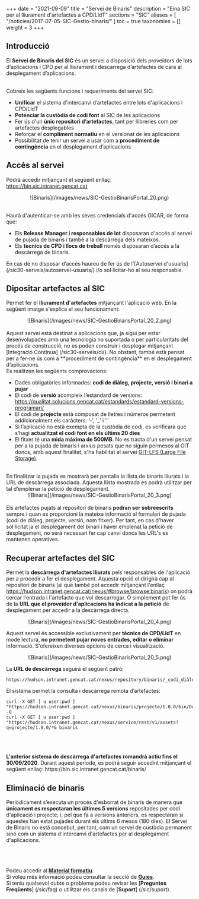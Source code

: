 +++
date = "2021-09-09"
title = "Servei de Binaris"
description = "Eina SIC per al lliurament d'artefactes a CPD/LldT"
sections = "SIC"
aliases = [
  "/noticies/2017-07-05-SIC-Gestio-binaris/"
]
toc = true
taxonomies = []
weight = 3
+++

## Introducció

El **Servei de Binaris del SIC** és un servei a disposició dels proveïdors de lots d’aplicacions i CPD per al lliurament i descarrega d’artefactes de cara al desplegament d’aplicacions.

<br/>
Cobreix les següents funcions i requeriments del servei SIC:

* **Unificar** el sistema d'intercanvi d’artefactes entre lots d'aplicacions i CPD/LldT
* **Potenciar la custòdia de codi font** al SIC de les aplicacions
* Fer ús d'un **únic repositori d’artefactes**, tant per llibreries com per artefactes desplegables
* Reforçar el **compliment normatiu** en el versionat de les aplicacions
* Possibilitat de tenir un servei a usar com a **procediment de contingència** en el desplegament d’aplicacions

## Accés al servei

Podrà accedir mitjançant el següent enllaç: https://bin.sic.intranet.gencat.cat <br/>

<CENTER>![Binaris](/images/news/SIC-GestioBinarisPortal_20.png)</center>
<br/>

Haurà d'autenticar-se amb les seves credencials d'accés GICAR, de forma que:

* Els **Release Manager i responsables de lot** disposaran d'accés al servei de pujada de binaris i també a la descàrrega dels mateixos.
* Els **tècnics de CPD i llocs de treball** només disposaran d’accés a la descàrrega de binaris.

En cas de no disposar d’accés haureu de fer ús de l'[Autoservei d'usuaris] (/sic30-serveis/autoservei-usuaris/) i/o sol·licitar-ho al seu responsable.

## Dipositar artefactes al SIC

Permet fer el **lliurament d'artefactes** mitjançant l'aplicació web. En la següent imatge s'explica el seu funcionament:

<CENTER>![Binaris](/images/news/SIC-GestioBinarisPortal_20_2.png)</center>

<br/>
Aquest servei està destinat a aplicacions que, ja sigui per estar desenvolupades amb una tecnologia no suportada o per particularitats del
procés de construcció, no es poden construir i desplegar mitjançant [Integració Contínua] (/sic30-serveis/ci/). No obstant, també està pensat
per a fer-ne ús com a **procediment de contingència** en el desplegament d’aplicacions.

<br/>
Es realitzen les següents comprovacions:

* Dades obligatòries informades: **codi de diàleg, projecte, versió i binari a pujar**
* El codi de **versió** acompleix l’estàndard de versions: https://qualitat.solucions.gencat.cat/estandards/estandard-versions-programari/
* El codi de **projecte** està composat de lletres i números permetent addicionalment els caràcters: ‘-’, ‘_’ i ‘.’
* Si l’aplicació no està exempta de la custòdia de codi, es verificarà que s’hagi **actualitzat el codi font en els últims 20 dies**
* El fitxer té una **mida màxima de 500MB**. No es tracta d'un servei pensat per a la pujada de binaris i arxius pesats que no siguin permesos al GIT
doncs, amb aquest finalitat, s'ha habilitat el servei [GIT-LFS (Large File Storage)](/howtos/2019-10-09-sic-Howto-Git-lfs/).

<br/>
En finalitzar la pujada es mostrarà per pantalla la llista de binaris lliurats i la URL de descàrrega associada. Aquesta llista mostrada es podrà utilitzar
per tal d’emplenar la petició de desplegament.

<CENTER>![Binaris](/images/news/SIC-GestioBinarisPortal_20_3.png)</center>

<br/>

<div class="message information">
Els artefactes pujats al repositori de binaris <b>podran ser sobreescrits</b> sempre i quan es proporcioni la mateixa
informació al formulari de pujada (codi de diàleg, projecte, versió, nom fitxer). Per tant, en cas d'haver sol·licitat ja el desplegament del binari i haver
emplenat la petició de desplegament, no serà necessari fer cap canvi doncs les URL's es mantenen operatives.
</div>

## Recuperar artefactes del SIC

Permet la **descàrrega d'artefactes lliurats** pels responsables de l'aplicació per a procedir a fer el desplegament.
Aquesta opció el dirigirà cap al repositori de binaris (al que també pot accedir mitjançant l'enllaç https://hudson.intranet.gencat.cat/nexus/#browse/browse:binaris) on
podrà cercar l'entrada i l'artefacte que vol descarregar.
O simplement pot fer ús de la **URL que el proveïdor d'aplicacions ha indicat a la petició** de desplegament per accedir a la descàrrega directa.

<CENTER>![Binaris](/images/news/SIC-GestioBinarisPortal_20_4.png)</center>

<!-- L'accès ha estat restringit a tècnics de Cpd en haver detectat un forat de seguretat
Aquest servei és accessible per **Release Managers, responsables de lot i tècnics de CPD/LldT** en mode lectura, **no permetent pujar noves entrades, editar o eliminar**
informació. S'ofereixen diverses opcions de cerca i visualització.
-->

Aquest servei és accessible exclusivament per **tècnics de CPD/LldT** en mode lectura, **no permetent pujar noves entrades, editar o eliminar**
informació. S'ofereixen diverses opcions de cerca i visualització.

<CENTER>![Binaris](/images/news/SIC-GestioBinarisPortal_20_5.png)</center>


La **URL de descàrrega** seguirà el següent patró:
```
https://hudson.intranet.gencat.cat/nexus/repository/binaris/_codi_diàleg_/_projecte_/_versió_/_artefacte_
```


El sistema permet la consulta i descàrrega remota d’artefactes:

```
curl -X GET [ u user:pwd ]
"https://hudson.intranet.gencat.cat/nexus/binaris/projecte/1.0.0/bin/DesktopOK.zip" -O
curl -X GET [ u user:pwd ]
"https://hudson.intranet.gencat.cat/nexus/service/rest/v1/assets?q=projecte/1.0.0/*& binaris
```

<br/><br/>
<div class="message information">
<b>L'anterior sistema de descàrrega d'artefactes romandrà actiu fins el 30/09/2020</b>. Durant aquest període, es podrà seguir accedint mitjançant
el següent enllaç: https://bin.sic.intranet.gencat.cat/binaris/
</div>

## Eliminació de binaris

Periòdicament s’executa un procés d'esborrat de binaris de manera que **únicament es respectaran les últimes 5 versions**
repositades per codi d'aplicació i projecte; i, pel que fa a versions anteriors, es respectaran si aquestes han estat
pujades durant els últims 6 mesos (180 dies).
El Servei de Binaris no està concebut, per tant, com un servei de custòdia permanent sinó com un sistema d'intercanvi
d'artefactes per al desplegament d'aplicacions.


<br/><br/><br/>
Podeu accedir al [**Material formatiu**](/related/sic/2.0/formacio-binaris-20.pdf). <br/>
Si voleu més informació podeu consultar la secció de [**Guies**](/sic30-guies/). <br/>
Si teniu qualsevol dubte o problema podeu revisar les [**Preguntes Freqüents**] (/sic/faq) o utilitzar els canals de [**Suport**] (/sic/suport).